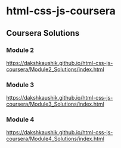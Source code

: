 # html-css-js-coursera

## Coursera Solutions

### Module 2
https://dakshkaushik.github.io/html-css-js-coursera/Module2_Solutions/index.html
### Module 3
https://dakshkaushik.github.io/html-css-js-coursera/Module3_Solutions/index.html
### Module 4
https://dakshkaushik.github.io/html-css-js-coursera/Module4_Solutions/index.html
